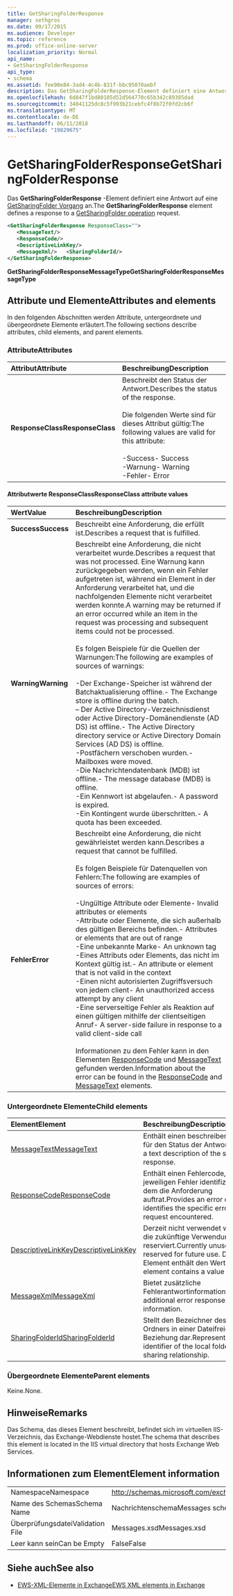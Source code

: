 ```yaml
---
title: GetSharingFolderResponse
manager: sethgros
ms.date: 09/17/2015
ms.audience: Developer
ms.topic: reference
ms.prod: office-online-server
localization_priority: Normal
api_name:
- GetSharingFolderResponse
api_type:
- schema
ms.assetid: fee90e84-3ad4-4c4b-831f-bbc95070aebf
description: Das GetSharingFolderResponse-Element definiert eine Antwort auf eine GetSharingFolder Vorgang an.
ms.openlocfilehash: 6d847f1bd80105d52d564770c65b342c89385dad
ms.sourcegitcommit: 34041125dc8c5f993b21cebfc4f8b72f0fd2cb6f
ms.translationtype: MT
ms.contentlocale: de-DE
ms.lasthandoff: 06/11/2018
ms.locfileid: "19829675"
---
```

# <a name="getsharingfolderresponse"></a><span data-ttu-id="276c6-103">GetSharingFolderResponse</span><span class="sxs-lookup"><span data-stu-id="276c6-103">GetSharingFolderResponse</span></span>

<span data-ttu-id="276c6-104">Das **GetSharingFolderResponse** -Element definiert eine Antwort auf eine [GetSharingFolder Vorgang](getsharingfolder-operation.md) an.</span><span class="sxs-lookup"><span data-stu-id="276c6-104">The **GetSharingFolderResponse** element defines a response to a [GetSharingFolder operation](getsharingfolder-operation.md) request.</span></span> 
  
```XML
<GetSharingFolderResponse ResponseClass="">
   <MessageText/>
   <ResponseCode/>
   <DescriptiveLinkKey/>
   <MessageXml/>   <SharingFolderId/>
</GetSharingFolderResponse>
```

 <span data-ttu-id="276c6-105">**GetSharingFolderResponseMessageType**</span><span class="sxs-lookup"><span data-stu-id="276c6-105">**GetSharingFolderResponseMessageType**</span></span>
## <a name="attributes-and-elements"></a><span data-ttu-id="276c6-106">Attribute und Elemente</span><span class="sxs-lookup"><span data-stu-id="276c6-106">Attributes and elements</span></span>

<span data-ttu-id="276c6-107">In den folgenden Abschnitten werden Attribute, untergeordnete und übergeordnete Elemente erläutert.</span><span class="sxs-lookup"><span data-stu-id="276c6-107">The following sections describe attributes, child elements, and parent elements.</span></span>
  
### <a name="attributes"></a><span data-ttu-id="276c6-108">Attribute</span><span class="sxs-lookup"><span data-stu-id="276c6-108">Attributes</span></span>

|<span data-ttu-id="276c6-109">**Attribut**</span><span class="sxs-lookup"><span data-stu-id="276c6-109">**Attribute**</span></span>|<span data-ttu-id="276c6-110">**Beschreibung**</span><span class="sxs-lookup"><span data-stu-id="276c6-110">**Description**</span></span>|
|:-----|:-----|
|<span data-ttu-id="276c6-111">**ResponseClass**</span><span class="sxs-lookup"><span data-stu-id="276c6-111">**ResponseClass**</span></span> <br/> | <span data-ttu-id="276c6-112">Beschreibt den Status der Antwort.</span><span class="sxs-lookup"><span data-stu-id="276c6-112">Describes the status of the response.</span></span><br/><br/> <span data-ttu-id="276c6-113">Die folgenden Werte sind für dieses Attribut gültig:</span><span class="sxs-lookup"><span data-stu-id="276c6-113">The following values are valid for this attribute:</span></span>  <br/><br/><span data-ttu-id="276c6-114">-Success</span><span class="sxs-lookup"><span data-stu-id="276c6-114">-  Success</span></span>  <br/><span data-ttu-id="276c6-115">-Warnung</span><span class="sxs-lookup"><span data-stu-id="276c6-115">-  Warning</span></span>  <br/><span data-ttu-id="276c6-116">-Fehler</span><span class="sxs-lookup"><span data-stu-id="276c6-116">-  Error</span></span>  <br/> |
   
#### <a name="responseclass-attribute-values"></a><span data-ttu-id="276c6-117">Attributwerte ResponseClass</span><span class="sxs-lookup"><span data-stu-id="276c6-117">ResponseClass attribute values</span></span>

|<span data-ttu-id="276c6-118">**Wert**</span><span class="sxs-lookup"><span data-stu-id="276c6-118">**Value**</span></span>|<span data-ttu-id="276c6-119">**Beschreibung**</span><span class="sxs-lookup"><span data-stu-id="276c6-119">**Description**</span></span>|
|:-----|:-----|
|<span data-ttu-id="276c6-120">**Success**</span><span class="sxs-lookup"><span data-stu-id="276c6-120">**Success**</span></span> <br/> |<span data-ttu-id="276c6-121">Beschreibt eine Anforderung, die erfüllt ist.</span><span class="sxs-lookup"><span data-stu-id="276c6-121">Describes a request that is fulfilled.</span></span>  <br/> |
|<span data-ttu-id="276c6-122">**Warning**</span><span class="sxs-lookup"><span data-stu-id="276c6-122">**Warning**</span></span> <br/> | <span data-ttu-id="276c6-123">Beschreibt eine Anforderung, die nicht verarbeitet wurde.</span><span class="sxs-lookup"><span data-stu-id="276c6-123">Describes a request that was not processed.</span></span> <span data-ttu-id="276c6-124">Eine Warnung kann zurückgegeben werden, wenn ein Fehler aufgetreten ist, während ein Element in der Anforderung verarbeitet hat, und die nachfolgenden Elemente nicht verarbeitet werden konnte.</span><span class="sxs-lookup"><span data-stu-id="276c6-124">A warning may be returned if an error occurred while an item in the request was processing and subsequent items could not be processed.</span></span> <br/><br/><span data-ttu-id="276c6-125">Es folgen Beispiele für die Quellen der Warnungen:</span><span class="sxs-lookup"><span data-stu-id="276c6-125">The following are examples of sources of warnings:</span></span>  <br/><br/><span data-ttu-id="276c6-126">-Der Exchange-Speicher ist während der Batchaktualisierung offline.</span><span class="sxs-lookup"><span data-stu-id="276c6-126">-  The Exchange store is offline during the batch.</span></span>  <br/><span data-ttu-id="276c6-127">– Der Active Directory-Verzeichnisdienst oder Active Directory-Domänendienste (AD DS) ist offline.</span><span class="sxs-lookup"><span data-stu-id="276c6-127">-  The Active Directory directory service or Active Directory Domain Services (AD DS) is offline.</span></span>  <br/><span data-ttu-id="276c6-128">-Postfächern verschoben wurden.</span><span class="sxs-lookup"><span data-stu-id="276c6-128">-  Mailboxes were moved.</span></span>  <br/><span data-ttu-id="276c6-129">-Die Nachrichtendatenbank (MDB) ist offline.</span><span class="sxs-lookup"><span data-stu-id="276c6-129">-  The message database (MDB) is offline.</span></span>  <br/><span data-ttu-id="276c6-130">-Ein Kennwort ist abgelaufen.</span><span class="sxs-lookup"><span data-stu-id="276c6-130">-  A password is expired.</span></span>  <br/><span data-ttu-id="276c6-131">-Ein Kontingent wurde überschritten.</span><span class="sxs-lookup"><span data-stu-id="276c6-131">-  A quota has been exceeded.</span></span>  <br/> |
|<span data-ttu-id="276c6-132">**Fehler**</span><span class="sxs-lookup"><span data-stu-id="276c6-132">**Error**</span></span> <br/> | <span data-ttu-id="276c6-133">Beschreibt eine Anforderung, die nicht gewährleistet werden kann.</span><span class="sxs-lookup"><span data-stu-id="276c6-133">Describes a request that cannot be fulfilled.</span></span> <br/><br/><span data-ttu-id="276c6-134">Es folgen Beispiele für Datenquellen von Fehlern:</span><span class="sxs-lookup"><span data-stu-id="276c6-134">The following are examples of sources of errors:</span></span>  <br/><br/><span data-ttu-id="276c6-135">-Ungültige Attribute oder Elemente</span><span class="sxs-lookup"><span data-stu-id="276c6-135">-  Invalid attributes or elements</span></span>  <br/><span data-ttu-id="276c6-136">-Attribute oder Elemente, die sich außerhalb des gültigen Bereichs befinden.</span><span class="sxs-lookup"><span data-stu-id="276c6-136">-  Attributes or elements that are out of range</span></span>  <br/><span data-ttu-id="276c6-137">-Eine unbekannte Marke</span><span class="sxs-lookup"><span data-stu-id="276c6-137">-  An unknown tag</span></span>  <br/><span data-ttu-id="276c6-138">-Eines Attributs oder Elements, das nicht im Kontext gültig ist.</span><span class="sxs-lookup"><span data-stu-id="276c6-138">-  An attribute or element that is not valid in the context</span></span>  <br/><span data-ttu-id="276c6-139">-Einen nicht autorisierten Zugriffsversuch von jedem client</span><span class="sxs-lookup"><span data-stu-id="276c6-139">-  An unauthorized access attempt by any client</span></span>  <br/><span data-ttu-id="276c6-140">-Eine serverseitige Fehler als Reaktion auf einen gültigen mithilfe der clientseitigen Anruf</span><span class="sxs-lookup"><span data-stu-id="276c6-140">-  A server-side failure in response to a valid client-side call</span></span>  <br/><br/>  <span data-ttu-id="276c6-141">Informationen zu dem Fehler kann in den Elementen [ResponseCode](responsecode.md) und [MessageText](messagetext.md) gefunden werden.</span><span class="sxs-lookup"><span data-stu-id="276c6-141">Information about the error can be found in the [ResponseCode](responsecode.md) and [MessageText](messagetext.md) elements.</span></span>  <br/> |
   
### <a name="child-elements"></a><span data-ttu-id="276c6-142">Untergeordnete Elemente</span><span class="sxs-lookup"><span data-stu-id="276c6-142">Child elements</span></span>

|<span data-ttu-id="276c6-143">**Element**</span><span class="sxs-lookup"><span data-stu-id="276c6-143">**Element**</span></span>|<span data-ttu-id="276c6-144">**Beschreibung**</span><span class="sxs-lookup"><span data-stu-id="276c6-144">**Description**</span></span>|
|:-----|:-----|
|[<span data-ttu-id="276c6-145">MessageText</span><span class="sxs-lookup"><span data-stu-id="276c6-145">MessageText</span></span>](messagetext.md) <br/> |<span data-ttu-id="276c6-146">Enthält einen beschreibenden Text für den Status der Antwort.</span><span class="sxs-lookup"><span data-stu-id="276c6-146">Provides a text description of the status of the response.</span></span>  <br/> |
|[<span data-ttu-id="276c6-147">ResponseCode</span><span class="sxs-lookup"><span data-stu-id="276c6-147">ResponseCode</span></span>](responsecode.md) <br/> |<span data-ttu-id="276c6-148">Enthält einen Fehlercode, der den jeweiligen Fehler identifiziert, bei dem die Anforderung auftrat.</span><span class="sxs-lookup"><span data-stu-id="276c6-148">Provides an error code that identifies the specific error that the request encountered.</span></span>  <br/> |
|[<span data-ttu-id="276c6-149">DescriptiveLinkKey</span><span class="sxs-lookup"><span data-stu-id="276c6-149">DescriptiveLinkKey</span></span>](descriptivelinkkey.md) <br/> |<span data-ttu-id="276c6-150">Derzeit nicht verwendet wird und für die zukünftige Verwendung reserviert.</span><span class="sxs-lookup"><span data-stu-id="276c6-150">Currently unused and reserved for future use.</span></span> <span data-ttu-id="276c6-151">Dieses Element enthält den Wert 0.</span><span class="sxs-lookup"><span data-stu-id="276c6-151">This element contains a value of 0.</span></span>  <br/> |
|[<span data-ttu-id="276c6-152">MessageXml</span><span class="sxs-lookup"><span data-stu-id="276c6-152">MessageXml</span></span>](messagexml.md) <br/> |<span data-ttu-id="276c6-153">Bietet zusätzliche Fehlerantwortinformationen.</span><span class="sxs-lookup"><span data-stu-id="276c6-153">Provides additional error response information.</span></span>  <br/> |
|[<span data-ttu-id="276c6-154">SharingFolderId</span><span class="sxs-lookup"><span data-stu-id="276c6-154">SharingFolderId</span></span>](sharingfolderid.md) <br/> |<span data-ttu-id="276c6-155">Stellt den Bezeichner des lokalen Ordners in einer Dateifreigabe Beziehung dar.</span><span class="sxs-lookup"><span data-stu-id="276c6-155">Represents the identifier of the local folder in a sharing relationship.</span></span>  <br/> |
   
### <a name="parent-elements"></a><span data-ttu-id="276c6-156">Übergeordnete Elemente</span><span class="sxs-lookup"><span data-stu-id="276c6-156">Parent elements</span></span>

<span data-ttu-id="276c6-157">Keine.</span><span class="sxs-lookup"><span data-stu-id="276c6-157">None.</span></span>
  
## <a name="remarks"></a><span data-ttu-id="276c6-158">Hinweise</span><span class="sxs-lookup"><span data-stu-id="276c6-158">Remarks</span></span>

<span data-ttu-id="276c6-159">Das Schema, das dieses Element beschreibt, befindet sich im virtuellen IIS-Verzeichnis, das Exchange-Webdienste hostet.</span><span class="sxs-lookup"><span data-stu-id="276c6-159">The schema that describes this element is located in the IIS virtual directory that hosts Exchange Web Services.</span></span>
  
## <a name="element-information"></a><span data-ttu-id="276c6-160">Informationen zum Element</span><span class="sxs-lookup"><span data-stu-id="276c6-160">Element information</span></span>

|||
|:-----|:-----|
|<span data-ttu-id="276c6-161">Namespace</span><span class="sxs-lookup"><span data-stu-id="276c6-161">Namespace</span></span>  <br/> |http://schemas.microsoft.com/exchange/services/2006/messages  <br/> |
|<span data-ttu-id="276c6-162">Name des Schemas</span><span class="sxs-lookup"><span data-stu-id="276c6-162">Schema Name</span></span>  <br/> |<span data-ttu-id="276c6-163">Nachrichtenschema</span><span class="sxs-lookup"><span data-stu-id="276c6-163">Messages schema</span></span>  <br/> |
|<span data-ttu-id="276c6-164">Überprüfungsdatei</span><span class="sxs-lookup"><span data-stu-id="276c6-164">Validation File</span></span>  <br/> |<span data-ttu-id="276c6-165">Messages.xsd</span><span class="sxs-lookup"><span data-stu-id="276c6-165">Messages.xsd</span></span>  <br/> |
|<span data-ttu-id="276c6-166">Leer kann sein</span><span class="sxs-lookup"><span data-stu-id="276c6-166">Can be Empty</span></span>  <br/> |<span data-ttu-id="276c6-167">False</span><span class="sxs-lookup"><span data-stu-id="276c6-167">False</span></span>  <br/> |
   
## <a name="see-also"></a><span data-ttu-id="276c6-168">Siehe auch</span><span class="sxs-lookup"><span data-stu-id="276c6-168">See also</span></span>

- [<span data-ttu-id="276c6-169">EWS-XML-Elemente in Exchange</span><span class="sxs-lookup"><span data-stu-id="276c6-169">EWS XML elements in Exchange</span></span>](ews-xml-elements-in-exchange.md)

